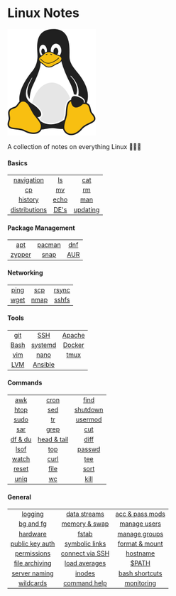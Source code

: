 # Linux Notes 

![Linux Penguin Logo](./img/penguin.png)

A collection of notes on everything Linux 🐧🐧🐧

#### Basics
| | | |
| :-------: | :-------: | :-------: |
| [navigation](./basics/navigation.md) | [ls](./basics/ls.md) | [cat](./basics/cat.md) |
| [cp](./basics/cp.md) | [mv](./basics/mv.md) | [rm](./basics/rm.md) |
| [history](./basics/history.md) | [echo](./basics/echo.md) | [man](./basics/man.md) |
| [distributions](./basics/distro.md) | [DE's](./basics/de.md) | [updating](./basics/updating.md) |

#### Package Management 
| | | |
| :-------: | :-------: | :-------: |
| [apt](./pkg_mgmt/apt.md) | [pacman](./pkg_mgmt/pacman.md) | [dnf](./pkg_mgmt/dnf.md) |
| [zypper](./pkg_mgmt/zypper.md) | [snap](./pkg_mgmt/snap.md) | [AUR](./pkg_mgmt/aur.md) |

#### Networking 
| | | |
| :-------: | :-------: | :-------: |
| [ping](./networking/ping.md) | [scp](./networking/scp.md) | [rsync](./networking/rsync.md) |
| [wget](./networking/wget.md) | [nmap](./networking/nmap.md) | [sshfs](./networking/sshfs.md) |

#### Tools 
| | | |
| :-------: | :-------: | :-------: |
| [git](./tools/git/README.md) | [SSH](./tools/ssh/README.md) | [Apache](./tools/apache.md) |
| [Bash](./tools/bash/README.md) | [systemd](./tools/systemd/README.md) | [Docker](./tools/docker/README.md) |
| [vim](./tools/vim/README.md) | [nano](./tools/nano.md) | [tmux](./tools/tmux/01-intro.md) |
| [LVM](./tools/lvm.md) | [Ansible](./tools/ansible/01-intro.md) | |

#### Commands 
| | | |
| :-------: | :-------: | :-------: |
| [awk](./commands/awk.md) | [cron](./commands/cron.md) | [find](./commands/find.md) |
| [htop](./commands/htop.md) | [sed](./commands/sed.md) | [shutdown](./commands/shutdown.md) |
| [sudo](./commands/sudo.md) | [tr](./commands/tr.md) | [usermod](./commands/usermod.md) |
| [sar](./commands/sar.md) | [grep](./commands/grep.md) | [cut](./commands/cut.md) |
| [df & du](./commands/df_du.md) | [head & tail](./commands/head_tail.md) | [diff](./commands/diff.md) |
| [lsof](./commands/lsof.md) | [top](./commands/top.md) | [passwd](./commands/passwd.md) |
| [watch](./commands/watch.md) | [curl](./commands/curl.md) | [tee](./commands/tee.md) |
| [reset](./commands/reset.md) | [file](./commands/file.md) | [sort](./commands/sort.md) |
| [uniq](./commands/uniq.md) | [wc](./commands/wc.md) | [kill](./commands/kill.md) |

#### General
| | | |
| :-------: | :-------: | :-------: |
| [logging](./misc/logging.md) | [data streams](./misc/data-streams.md) | [acc & pass mods](./misc/acc_pass_exp.md) |
| [bg and fg](./misc/bg_fg.md) | [memory & swap](./misc/mem_swap.md) | [manage users](./misc/user_mgmt.md)|
| [hardware](./misc/hw.md) | [fstab](./misc/fstab.md) | [manage groups](./misc/group_mgmt.md) |
| [public key auth](./misc/pub_key.md) | [symbolic links](./misc/sym_links.md) | [format & mount](./misc/volume_mgmt.md) |
| [permissions](./misc/permissions.md) | [connect via SSH](./misc/connect_via_ssh.md) | [hostname](./misc/hostname.md) |
| [file archiving](./misc/archiving.md) | [load averages](./misc/load_avg.md) | [$PATH](./misc/path.md) |
| [server naming](./misc/srv_naming.md) | [inodes](./misc/inodes.md) | [bash shortcuts](./misc/shortcuts.md) |
| [wildcards](./misc/wildcards.md) | [command help](./misc/cmd_help.md) | [monitoring](./misc/monitoring.md) |
